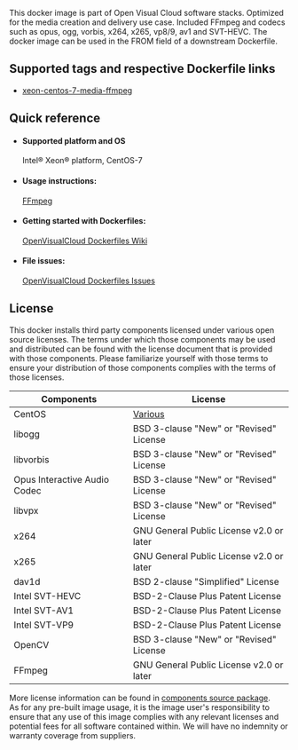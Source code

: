 This docker image is part of Open Visual Cloud software stacks. Optimized for the media creation and delivery use case. Included FFmpeg and codecs such as opus, ogg, vorbis, x264, x265, vp8/9, av1 and SVT-HEVC. The docker image can be used in the FROM field of a downstream Dockerfile. 

## Supported tags and respective Dockerfile links
 - [xeon-centos-7-media-ffmpeg](https://github.com/OpenVisualCloud/Dockerfiles/blob/v21.6/Xeon/centos-7/media/ffmpeg/Dockerfile)

## Quick reference
- #### Supported platform and OS
  Intel&reg; Xeon&reg; platform, CentOS-7

- #### Usage instructions:
  [FFmpeg](https://github.com/OpenVisualCloud/Dockerfiles/blob/master/doc/ffmpeg.md)	


- #### Getting started with Dockerfiles:
  [OpenVisualCloud Dockerfiles Wiki](https://github.com/OpenVisualCloud/Dockerfiles/wiki)

- #### File issues:
  [OpenVisualCloud Dockerfiles Issues](https://github.com/OpenVisualCloud/Dockerfiles/issues)


## License
This docker installs third party components licensed under various open source licenses.  The terms under which those components may be used and distributed can be found with the license document that is provided with those components.  Please familiarize yourself with those terms to ensure your distribution of those components complies with the terms of those licenses.


| Components | License |
| ----- | ----- |
|CentOS| [Various](https://hub.docker.com/_/centos) |
|libogg|BSD 3-clause "New" or "Revised" License|
|libvorbis|BSD 3-clause "New" or "Revised" License|
|Opus Interactive Audio Codec|BSD 3-clause "New" or "Revised" License|
|libvpx|BSD 3-clause "New" or "Revised" License|
|x264|GNU General Public License v2.0 or later|
|x265|GNU General Public License v2.0 or later|
|dav1d|BSD 2-clause "Simplified" License|
|Intel SVT-HEVC|BSD-2-Clause Plus Patent License|
|Intel SVT-AV1|BSD-2-Clause Plus Patent License|
|Intel SVT-VP9|BSD-2-Clause Plus Patent License|
|OpenCV|BSD 3-clause "New" or "Revised" License|
|FFmpeg|GNU General Public License v2.0 or later|


More license information can be found in [components source package](https://github.com/OpenVisualCloud/Dockerfiles-Resources).   
As for any pre-built image usage, it is the image user's responsibility to ensure that any use of this image complies with any relevant licenses and potential fees for all software contained within. We will have no indemnity or warranty coverage from suppliers.
